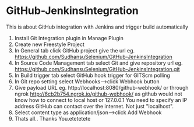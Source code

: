 # GitHub-JenkinsIntegration
This is about GitHub integration with Jenkins and trigger build automatically

1. Install Git Integration plugin in Manage Plugin
2. Create new Freestyle Project
3. In General tab click GitHub project give the url eg. https://github.com/SudhansuSelenium/GitHub-JenkinsIntegration
4. In Source Code Management tab select Git and give repository url eg. https://github.com/SudhansuSelenium/GitHub-JenkinsIntegration.git
5. In Build trigger tab select GitHub hook trigger for GITScm polling
6. In Git repo setting select Webhooks-->click Webhook button
7. Give payload URL eg. http://localhost:8080/github-webhook/ or through ngrok http://6cb2b754.ngrok.io/github-webhook/  as github would not know how to connect to local host or 127.0.0.1 You need to specify an IP address GitHub can contact over the internet. Not just "localhost".
8. Select content type as application/json-->click Add Webhook
9. Thats all.. Thanks You.etetetete
